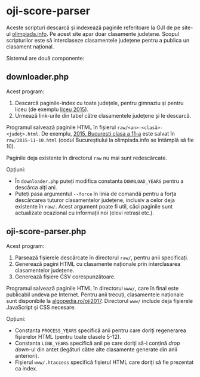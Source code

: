 # oji-score-parser

Aceste scripturi descarcă și indexează paginile referitoare la OJI de pe site-ul [olimpiada.info](http://olimpiada.info/). Pe acest site apar doar clasamente județene. Scopul scripturilor este să interclaseze clasamentele județene pentru a publica un clasament național.

Sistemul are două componente:

## downloader.php

Acest program:

1. Descarcă paginile-index cu toate județele, pentru gimnaziu și pentru liceu (de exemplu [liceu 2015](http://olimpiada.info/oji2015/index.php?cid=rezultate&w=lic)).
2. Urmează link-urile din tabel către clasamentele județene și le descarcă.

Programul salvează paginile HTML în fișierul `raw/<an>-<clasă>-<județ>.html`. De exemplu, [2015, București clasa a 11-a](http://olimpiada.info/oji2015/index.php?cid=rezultate&w=lic&judet=10&clasa=11) este salvat în `raw/2015-11-10.html` (codul Bucureștiului la olimpiada.info se întâmplă să fie 10).

Paginile deja existente în directorul `raw` nu mai sunt redescărcate.

Opțiuni:

* În `downloader.php` puteți modifica constanta `DOWNLOAD_YEARS` pentru a descărca alți ani.
* Puteți pasa argumentul `--force` în linia de comandă pentru a forța descărcarea tuturor clasamentelor județene, inclusiv a celor deja existente în `raw/`. Acest argument poate fi util, căci paginile sunt actualizate ocazional cu informații noi (elevi retrași etc.).

## oji-score-parser.php

Acest program:

1. Parsează fișierele descărcate în directorul `raw/`, pentru anii specificați.
2. Generează pagini HTML cu clasamente naționale prin interclasarea clasamentelor județene.
3. Generează fișiere CSV corespunzătoare.

Programul salvează paginile HTML în directorul `www/`, care în final este publicabil undeva pe Internet. Pentru anii trecuți, clasamentele naționale sunt disponibile la [algopedia.ro/oji2017](http://algopedia.ro/oji2017/). Directorul `www/` include deja fișierele JavaScript și CSS necesare.

Opțiuni:

* Constanta `PROCESS_YEARS` specifică anii pentru care doriți regenerarea fișierelor HTML (pentru toate clasele 5-12).
* Constanta `LINK_YEARS` specifică anii pe care doriți să-i conțină _drop down_-ul din antet (legături către alte clasamente generate din anii anteriori).
* Fișierul `www/.htaccess` specifică fișierul HTML care doriți să fie prezentat ca index.
